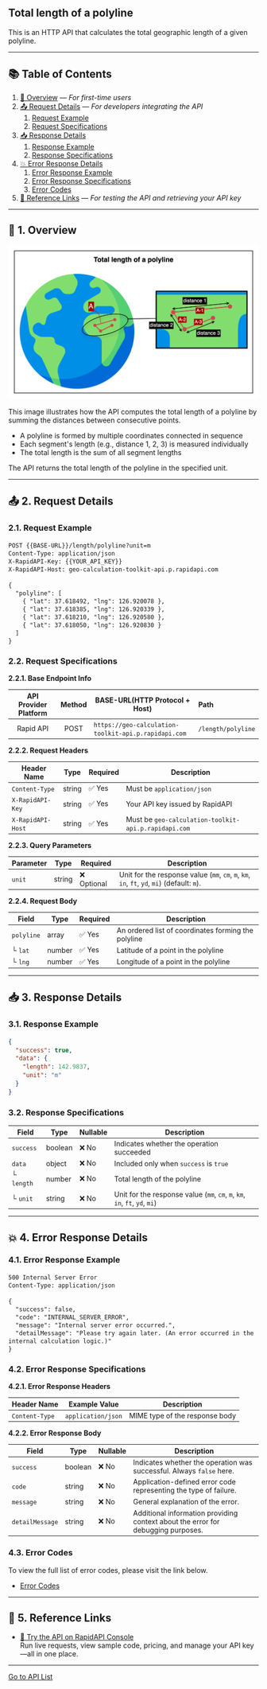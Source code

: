 ## Total length of a polyline

This is an HTTP API that calculates the total geographic length of a given polyline.

---

## 📚 Table of Contents

1. [🧭 Overview](#-1-overview) — *For first-time users*
2. [📤 Request Details](#-2-request-details) — *For developers integrating the API*
    1. [Request Example](#21-request-example)
    2. [Request Specifications](#22-request-specifications)
3. [📥 Response Details](#-3-response-details)
    1. [Response Example](#31-response-example)
    2. [Response Specifications](#32-response-specifications)
4. [💥 Error Response Details](#-4-error-response-details)
    1. [Error Response Example](#41-error-response-example)
    2. [Error Response Specifications](#42-error-response-specifications)
    3. [Error Codes](#43-error-codes)
5. [🔗 Reference Links](#-5-reference-links) — *For testing the API and retrieving your API key*

---

## 🧭 1. Overview

![total-length-of-a-polyline](./img/total-length-of-a-polyline.png)

This image illustrates how the API computes the total length of a polyline by summing the distances between consecutive points.

- A polyline is formed by multiple coordinates connected in sequence
- Each segment's length (e.g., distance 1, 2, 3) is measured individually
- The total length is the sum of all segment lengths

The API returns the total length of the polyline in the specified unit.

---

## 📤 2. Request Details

### 2.1. Request Example

```http request
POST {{BASE-URL}}/length/polyline?unit=m
Content-Type: application/json
X-RapidAPI-Key: {{YOUR_API_KEY}}
X-RapidAPI-Host: geo-calculation-toolkit-api.p.rapidapi.com

{
  "polyline": [
    { "lat": 37.618492, "lng": 126.920078 },
    { "lat": 37.618385, "lng": 126.920339 },
    { "lat": 37.618210, "lng": 126.920580 },
    { "lat": 37.618050, "lng": 126.920830 }
  ]
}
```

### 2.2. Request Specifications

**2.2.1. Base Endpoint Info**

| API Provider Platform | Method | BASE-URL(HTTP Protocol + Host)                       | Path               |
|:---------------------:|:------:|------------------------------------------------------|:-------------------|
|       Rapid API       |  POST  | `https://geo-calculation-toolkit-api.p.rapidapi.com` | `/length/polyline` |

**2.2.2. Request Headers**

| Header Name       | Type   | Required | Description                                          |
|-------------------|--------|----------|------------------------------------------------------|
| `Content-Type`    | string | ✅ Yes    | Must be `application/json`                           |
| `X-RapidAPI-Key`  | string | ✅ Yes    | Your API key issued by RapidAPI                      |
| `X-RapidAPI-Host` | string | ✅ Yes    | Must be `geo-calculation-toolkit-api.p.rapidapi.com` |

**2.2.3. Query Parameters**

| Parameter | Type   | Required   | Description                                                                                 |
|-----------|--------|------------|---------------------------------------------------------------------------------------------|
| `unit`    | string | ❌ Optional | Unit for the response value (`mm`, `cm`, `m`, `km`, `in`, `ft`, `yd`, `mi`) (default: `m`). |

**2.2.4. Request Body**

| Field      | Type   | Required | Description                                         |
|------------|--------|----------|-----------------------------------------------------|
| `polyline` | array  | ✅ Yes    | An ordered list of coordinates forming the polyline |
| └ `lat`    | number | ✅ Yes    | Latitude of a point in the polyline                 |
| └ `lng`    | number | ✅ Yes    | Longitude of a point in the polyline                |

---

## 📥 3. Response Details

### 3.1. Response Example

```json
{
  "success": true,
  "data": {
    "length": 142.9837,
    "unit": "m"
  }
}
```

### 3.2. Response Specifications

| Field      | Type    | Nullable | Description                                                                 |
|------------|---------|----------|-----------------------------------------------------------------------------|
| `success`  | boolean | ❌ No     | Indicates whether the operation succeeded                                   |
| `data`     | object  | ❌ No     | Included only when `success` is `true`                                      |
| └ `length` | number  | ❌ No     | Total length of the polyline                                                |
| └ `unit`   | string  | ❌ No     | Unit for the response value (`mm`, `cm`, `m`, `km`, `in`, `ft`, `yd`, `mi`) |

---

## 💥 4. Error Response Details

### 4.1. Error Response Example

```http request
500 Internal Server Error
Content-Type: application/json

{
  "success": false,
  "code": "INTERNAL_SERVER_ERROR",
  "message": "Internal server error occurred.",
  "detailMessage": "Please try again later. (An error occurred in the internal calculation logic.)"
}
```

### 4.2. Error Response Specifications

**4.2.1. Error Response Headers**

| Header Name    | Example Value      | Description                    |
|----------------|--------------------|--------------------------------|
| `Content-Type` | `application/json` | MIME type of the response body |

**4.2.2. Error Response Body**

| Field           | Type    | Nullable | Description                                                                      |
|-----------------|---------|----------|----------------------------------------------------------------------------------|
| `success`       | boolean | ❌ No     | Indicates whether the operation was successful. Always `false` here.             |
| `code`          | string  | ❌ No     | Application-defined error code representing the type of failure.                 |
| `message`       | string  | ❌ No     | General explanation of the error.                                                |
| `detailMessage` | string  | ❌ No     | Additional information providing context about the error for debugging purposes. |

### 4.3. Error Codes

To view the full list of error codes, please visit the link below.

- [Error Codes](./common/error-codes.md)

---

## 🔗 5. Reference Links

- [🚀 Try the API on RapidAPI Console](https://rapidapi.com/pepper-craft1-pepper-craft-default/api/geo-calculation-toolkit-api)  
  Run live requests, view sample code, pricing, and manage your API key—all in one place.

---

[Go to API List](../README.md)